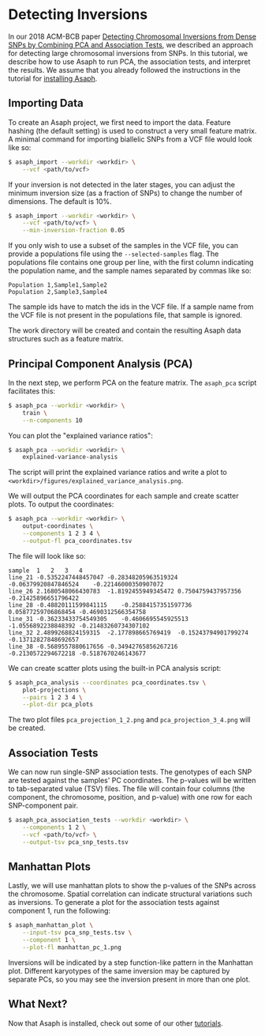 # Detecting Inversions

In our 2018 ACM-BCB paper [Detecting Chromosomal Inversions from Dense SNPs by Combining PCA and Association Tests](https://dl.acm.org/citation.cfm?id=3233571), we described an approach for detecting large chromosomal inversions from SNPs.  In this tutorial, we describe how to use Asaph to run PCA, the association tests, and interpret the results.  We assume that you already followed the instructions in the tutorial for [installing Asaph](installing-asaph.md).

## Importing Data
To create an Asaph project, we first need to import the data.  Feature hashing (the default setting) is used to construct a very small feature matrix.  A minimal command for importing biallelic SNPs from a VCF file would look like so:

```bash
$ asaph_import --workdir <workdir> \
	--vcf <path/to/vcf>
```

If your inversion is not detected in the later stages, you can adjust the minimum inversion size (as a fraction of SNPs) to change the number of dimensions.  The default is 10%.

```bash
$ asaph_import --workdir <workdir> \
	--vcf <path/to/vcf> \
	--min-inversion-fraction 0.05
```

If you only wish to use a subset of the samples in the VCF file, you can provide a populations file using the `--selected-samples` flag.  The populations file contains one group per line, with the first column indicating the population name, and the sample names separated by commas like so:

```
Population 1,Sample1,Sample2
Population 2,Sample3,Sample4
```

The sample ids have to match the ids in the VCF file.  If a sample name from the VCF file is not present in the populations file, that sample is ignored.

The work directory will be created and contain the resulting Asaph data structures such as a feature matrix.

## Principal Component Analysis (PCA)
In the next step, we perform PCA on the feature matrix. The `asaph_pca` script facilitates this:

```bash
$ asaph_pca --workdir <workdir> \
    train \
    --n-components 10
```

You can plot the "explained variance ratios":

```bash
$ asaph_pca --workdir <workdir> \
    explained-variance-analysis
```

The script will print the explained variance ratios and write a plot to `<workdir>/figures/explained_variance_analysis.png`.

We will output the PCA coordinates for each sample and create scatter plots.  To output the coordinates:

```bash
$ asaph_pca --workdir <workdir> \
	output-coordinates \
	--components 1 2 3 4 \
	--output-fl pca_coordinates.tsv
```

The file will look like so:

```
sample 	1	2	3	4
line_21	-0.5352247448457047	-0.28348205963519324	-0.06379920847846524	-0.22146000350907072
line_26	2.1680548066430783	-1.8192455949345472	0.7504759437957356	-0.21425896651796422
line_28	-0.48820111599841115	-0.25884157351597736	0.05877259706868454	-0.4690312566354758
line_31	-0.36233433754549305	-0.4606695545925513	-1.0556892238848392	-0.21483260734307102
line_32	2.4899268824159315	-2.177898665769419	-0.15243794901799274	-0.13712827848692657
line_38	-0.5689557880617656	-0.34942765856267216	-0.2130572294672218	-0.5187670246143677
```

We can create scatter plots using the built-in PCA analysis script:

```bash
$ asaph_pca_analysis --coordinates pca_coordinates.tsv \
	plot-projections \
	--pairs 1 2 3 4 \
	--plot-dir pca_plots
```

The two plot files `pca_projection_1_2.png` and `pca_projection_3_4.png` will be created.

## Association Tests
We can now run single-SNP association tests.  The genotypes of each SNP are tested against the samples' PC coordinates.  The p-values will be written to tab-separated value (TSV) files.  The file will contain four columns (the component, the chromosome, position, and p-value) with one row for each SNP-component pair.

```bash
$ asaph_pca_association_tests --workdir <workdir> \
    --components 1 2 \
	--vcf <path/to/vcf> \
	--output-tsv pca_snp_tests.tsv
```
## Manhattan Plots
Lastly, we will use manhattan plots to show the p-values of the SNPs across the chromosome.  Spatial correlation can indicate structural variations such as inversions.  To generate a plot for the association tests against component 1, run the following:

```bash
$ asaph_manhattan_plot \
    --input-tsv pca_snp_tests.tsv \
	--component 1 \
    --plot-fl manhattan_pc_1.png
```

Inversions will be indicated by a step function-like pattern in the Manhattan plot.  Different karyotypes of the same inversion may be captured by separate PCs, so you may see the inversion present in more than one plot.

## What Next?
Now that Asaph is installed, check out some of our other [tutorials](README.md).
